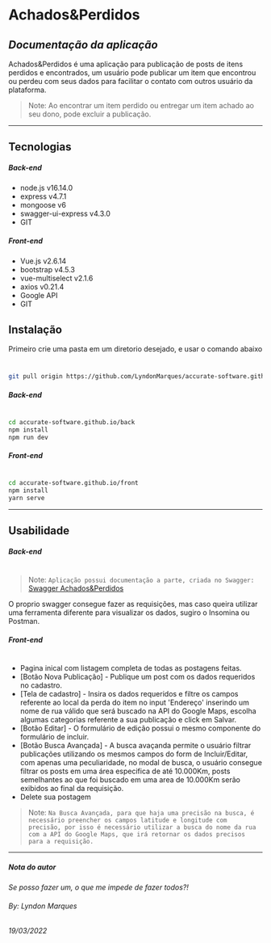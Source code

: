 # Achados&Perdidos

## _Documentação da aplicação_

Achados&Perdidos é uma aplicação para publicação de posts de itens perdidos e encontrados,
um usuário pode publicar um item que encontrou ou perdeu com seus dados para facilitar o contato com
outros usuário da plataforma.

> Note: Ao encontrar um item perdido ou entregar um item achado ao seu dono, pode excluir a publicação.

---

## Tecnologias

##### _Back-end_

- node.js v16.14.0
- express v4.7.1
- mongoose v6
- swagger-ui-express v4.3.0
- GIT

##### _Front-end_

- Vue.js v2.6.14
- bootstrap v4.5.3
- vue-multiselect v2.1.6
- axios v0.21.4
- Google API
- GIT

## Instalação

Primeiro crie uma pasta em um diretorio desejado, e usar o comando abaixo

#

```sh
git pull origin https://github.com/LyndonMarques/accurate-software.github.io.git
```

##### _Back-end_

#

```sh
cd accurate-software.github.io/back
npm install
npm run dev
```

##### _Front-end_

#

```sh
cd accurate-software.github.io/front
npm install
yarn serve
```

---

## Usabilidade

##### _Back-end_

#

> Note: `Aplicação possui documentação a parte, criada no Swagger:` [Swagger Achados&Perdidos](http://localhost:3333/api-docs/)

O proprio swagger consegue fazer as requisições, mas caso queira utilizar uma ferramenta diferente para visualizar os dados, sugiro o Insomina ou Postman.

##### _Front-end_

#

- Pagina inical com listagem completa de todas as postagens feitas.
- [Botão Nova Publicação] - Publique um post com os dados requeridos no cadastro.
- [Tela de cadastro] - Insira os dados requeridos e filtre os campos referente ao local da perda do item no input 'Endereço' inserindo um nome de rua válido que será buscado na API do Google Maps, escolha algumas categorias referente a sua publicação e click em Salvar.
- [Botão Editar] - O formulário de edição possui o mesmo componente do formulário de incluir.
- [Botão Busca Avançada] - A busca avaçanda permite o usuário filtrar publicações utilizando os mesmos campos do form de Incluir/Editar, com apenas uma peculiaridade, no modal de busca, o usuário consegue filtrar os posts em uma área especifica de até 10.000Km, posts semelhantes ao que foi buscado em uma area de 10.000Km serão exibidos ao final da requisição.
- Delete sua postagem

> Note: `Na Busca Avançada, para que haja uma precisão na busca, é necessário preencher os campos latitude e longitude com precisão, por isso é necessário utilizar a busca do nome da rua com a API do Google Maps, que irá retornar os dados precisos para a requisição.`

---

##### Nota do autor

_Se posso fazer um, o que me impede de fazer todos?!_

###### By: Lyndon Marques

###### 19/03/2022

#

#

#

#
